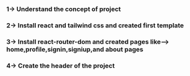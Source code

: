 ### 1-> Understand the concept of project
### 2-> Install react and tailwind css and created first template
### 3-> Install react-router-dom and created pages like--> home,profile,signin,signiup,and about pages
### 4-> Create the header of the project
